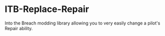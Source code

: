 # ITB-Replace-Repair
Into the Breach modding library allowing you to very easily change a pilot's Repair ability.
